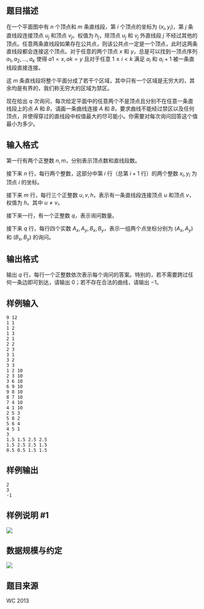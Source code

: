 ## 题目描述

在一个平面图中有 $n$ 个顶点和 $m$ 条直线段，第 $i$ 个顶点的坐标为 $(x_i,y_i)$，第 $j$ 条直线段连接顶点 $u_j$ 和顶点 $v_j$。权值为 $h_j$，除顶点 $u_j$ 和 $v_j$ 外直线段 $j$ 不经过其他的顶点。任意两条直线段如果存在公共点，则该公共点一定是一个顶点，此时这两条直线段都会连接这个顶点。对于任意的两个顶点 $x$ 和 $y$，总是可以找到一顶点序列 $a_1,a_2,…,a_k$ 使得 $a1=x,ak=y$ 且对于任意 $1≤i<k$ 满足 $a_i$ 和 $a_i+1$ 被一条直线段直接连接。

这 $m$ 条直线段将整个平面分成了若干个区域，其中只有一个区域是无穷大的，其余均是有界的，我们称无穷大的区域为禁区。

现在给出 $q$ 次询问，每次给定平面中的任意两个不是顶点且分别不在任意一条直线段上的点 $A$ 和 $B$，请画一条曲线连接 $A$ 和 $B$，要求曲线不能经过禁区以及任何顶点，并使得穿过的直线段中权值最大的尽可能小。你需要对每次询问回答这个值最小为多少。

## 输入格式

第一行有两个正整数 $n,m$，分别表示顶点数和直线段数。

接下来 $n$ 行，每行两个整数，这部分中第 $i$ 行（总第 $i+1$ 行）的两个整数 $x_i,y_i$ 为顶点 $i$ 的坐标。

接下来 $m$ 行，每行三个正整数 $u,v,h$，表示有一条直线段连接顶点 $u$ 和顶点 $v$，权值为 $h$。其中 $u≠v$。

接下来一行，有一个正整数 $q$，表示询问数量。

接下来 $q$ 行，每行四个实数 $A_x,A_y,B_x,B_y$，表示一组两个点坐标分别为 $(A_x,A_y)$ 和 $(B_x,B_y)$ 的询问。

## 输出格式

输出 $q$ 行，每行一个正整数依次表示每个询问的答案。特别的，若不需要跨过任何一条边即可到达，请输出 $0$；若不存在合法的曲线，请输出 $−1$。

## 样例输入

```plain_text
9 12
1 1
1 2
1 3
2 1
2 2
2 3
3 1
3 2
3 3
1 2 10
2 3 10
3 6 10
6 9 10
9 8 10
8 7 10
7 4 10
4 1 10
2 5 3
5 8 2
5 6 4
4 5 1
3
1.5 1.5 2.5 2.5
1.5 2.5 2.5 1.5
0.5 0.5 1.5 1.5
```

## 样例输出

```plain_text
2
3
-1
```

## 样例说明 #1

![](file://pic2.jpg)

## 数据规模与约定

![](file://pic3.jpg)

## 题目来源

WC 2013